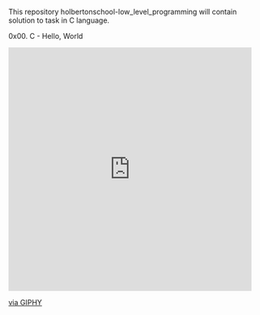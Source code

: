This repository holbertonschool-low_level_programming will contain solution to task in C language.

0x00. C - Hello, World

<iframe src="https://giphy.com/embed/llOhxwxOSU85scBhSo" width="480" height="480" frameBorder="0" class="giphy-embed" allowFullScreen></iframe><p><a href="https://giphy.com/gifs/design-liquid-letter-c-llOhxwxOSU85scBhSo">via GIPHY</a></p>
